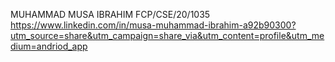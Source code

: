 MUHAMMAD MUSA IBRAHIM
FCP/CSE/20/1035
https://www.linkedin.com/in/musa-muhammad-ibrahim-a92b90300?utm_source=share&utm_campaign=share_via&utm_content=profile&utm_medium=andriod_app
